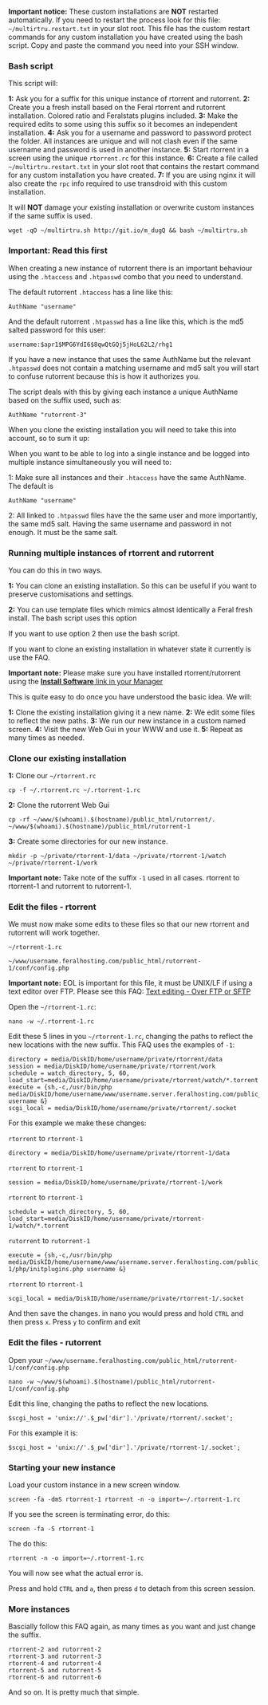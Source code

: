 
**Important notice:** These custom installations are **NOT** restarted automatically. If you need to restart the process look for this file: `~/multirtru.restart.txt` in your slot root. This file has the custom restart commands for any custom installation you have created using the bash script. Copy and paste the command you need into your SSH window.

### Bash script

This script will:

**1:** Ask you for a suffix for this unique instance of rtorrent and rutorrent.
**2:** Create you a fresh install based on the Feral rtorrent and rutorrent installation. Colored ratio and Feralstats plugins included.
**3:** Make the required edits to some using this suffix so it becomes an independent installation.
**4:** Ask you for a username and password to password protect the folder. All instances are unique and will not clash even if the same username and password is used in another instance.
**5:** Start rtorrent in a screen using the unique `rtorrent.rc` for this instance.
**6:** Create a file called `~/multirtru.restart.txt` in your slot root that contains the restart command for any custom installation you have created.
**7:** If you are using nginx it will also create the `rpc` info required to use transdroid with this custom installation.

It will **NOT** damage your existing installation or overwrite custom instances if the same suffix is used.

~~~
wget -qO ~/multirtru.sh http://git.io/m_dugQ && bash ~/multirtru.sh
~~~

### Important: Read this first

When creating a new instance of rutorrent there is an important behaviour using the `.htaccess` and `.htpasswd` combo that you need to understand.

The default rutorrent `.htaccess` has a line like this:

~~~
AuthName "username"
~~~

And the default rutorrent `.htpasswd` has a line like this, which is the md5 salted password for this user:

~~~
username:$apr1$MPG6YdI6$8qwQtGQj5jHoL62L2/rhg1
~~~

If you have a new instance that uses the same AuthName but the relevant `.htpasswd` does not contain a matching username and md5 salt you will start to confuse rutorrent because this is how it authorizes you.

The script deals with this by giving each instance a unique AuthName based on the suffix used, such as:

~~~
AuthName "rutorrent-3"
~~~

When you clone the existing installation you will need to take this into account, so to sum it up:

When you want to be able to log into a single instance and be logged into multiple instance simultaneously you will need to:

1: Make sure all instances and their `.htaccess` have the same AuthName. The default is

~~~
AuthName "username"
~~~

2: All linked to `.htpasswd` files have the the same user and more importantly, the same md5 salt. Having the same username and password in not enough. It must be the same salt.

### Running multiple instances of rtorrent and rutorrent

You can do this in two ways.

**1:** You can clone an existing installation. So this can be useful if you want to preserve customisations and settings.

**2:** You can use template files which mimics almost identically a Feral fresh install. The bash script uses this option

If you want to use option 2 then use the bash script.

If you want to clone an existing installation in whatever state it currently is use the FAQ.

**Important note:** Please make sure you have installed rtorrent/rutorrent using the [**Install Software** link in your Manager](https://www.feralhosting.com/manager/)

This is quite easy to do once you have understood the basic idea. We will:

**1:** Clone the existing installation giving it a new name.
**2:** We edit some files to reflect the new paths.
**3:** We run our new instance in a custom named screen.
**4:** Visit the new Web Gui in your WWW and use it.
**5:** Repeat as many times as needed.

### Clone our existing installation

**1:** Clone our `~/rtorrent.rc`

~~~
cp -f ~/.rtorrent.rc ~/.rtorrent-1.rc
~~~

**2:** Clone the rutorrent Web Gui

~~~
cp -rf ~/www/$(whoami).$(hostname)/public_html/rutorrent/. ~/www/$(whoami).$(hostname)/public_html/rutorrent-1
~~~

**3:** Create some directories for our new instance.

~~~
mkdir -p ~/private/rtorrent-1/data ~/private/rtorrent-1/watch ~/private/rtorrent-1/work
~~~

**Important note:** Take note of the suffix `-1` used in all cases. rtorrent to rtorrent-1 and rutorrent to rutorrent-1.

### Edit the files - rtorrent

We must now make some edits to these files so that our new rtorrent and rutorrent will work together.

~~~
~/rtorrent-1.rc
~~~
~~~
~/www/username.feralhosting.com/public_html/rutorrent-1/conf/config.php
~~~

**Important note:** EOL is important for this file, it must be UNIX/LF if using a text editor over FTP. Please see this FAQ: [Text editing - Over FTP or SFTP](https://www.feralhosting.com/faq/view?question=219)

Open the `~/rtorrent-1.rc`:

~~~
nano -w ~/.rtorrent-1.rc
~~~

Edit these 5 lines in you `~/rtorrent-1.rc`, changing the paths to reflect the new locations with the new suffix. This FAQ uses the examples of `-1`:

~~~
directory = media/DiskID/home/username/private/rtorrent/data
session = media/DiskID/home/username/private/rtorrent/work
schedule = watch_directory, 5, 60, load_start=media/DiskID/home/username/private/rtorrent/watch/*.torrent
execute = {sh,-c,/usr/bin/php media/DiskID/home/username/www/username.server.feralhosting.com/public_html/rutorrent/php/initplugins.php username &}
scgi_local = media/DiskID/home/username/private/rtorrent/.socket
~~~

For this example we make these changes:

`rtorrent` to `rtorrent-1`

~~~
directory = media/DiskID/home/username/private/rtorrent-1/data
~~~

`rtorrent` to `rtorrent-1`

~~~
session = media/DiskID/home/username/private/rtorrent-1/work
~~~

`rtorrent` to `rtorrent-1`

~~~
schedule = watch_directory, 5, 60, load_start=media/DiskID/home/username/private/rtorrent-1/watch/*.torrent
~~~

`rutorrent` to `rutorrent-1`

~~~
execute = {sh,-c,/usr/bin/php media/DiskID/home/username/www/username.server.feralhosting.com/public_html/rutorrent-1/php/initplugins.php username &}
~~~

`rtorrent` to `rtorrent-1`

~~~
scgi_local = media/DiskID/home/username/private/rtorrent-1/.socket
~~~

And then save the changes. in nano you would press and hold `CTRL` and then press `x`. Press `y` to confirm and exit

### Edit the files - rutorrent

Open your `~/www/username.feralhosting.com/public_html/rutorrent-1/conf/config.php`

~~~
nano -w ~/www/$(whoami).$(hostname)/public_html/rutorrent-1/conf/config.php
~~~

Edit this line, changing the paths to reflect the new locations.

~~~
$scgi_host = 'unix://'.$_pw['dir'].'/private/rtorrent/.socket';
~~~

For this example it is:

~~~
$scgi_host = 'unix://'.$_pw['dir'].'/private/rtorrent-1/.socket';
~~~

### Starting your new instance

Load your custom instance in a new screen window.

~~~
screen -fa -dmS rtorrent-1 rtorrent -n -o import=~/.rtorrent-1.rc
~~~

If you see the screen is terminating error, do this:

~~~
screen -fa -S rtorrent-1
~~~

The do this:

~~~
rtorrent -n -o import=~/.rtorrent-1.rc
~~~

You will now see what the actual error is.

Press and hold `CTRL` and `a`, then press `d` to detach from this screen session.

### More instances

Bascially follow this FAQ again, as many times as you want and just change the suffix.

~~~
rtorrent-2 and rutorrent-2
rtorrent-3 and rutorrent-3
rtorrent-4 and rutorrent-4
rtorrent-5 and rutorrent-5
rtorrent-6 and rutorrent-6
~~~

And so on. It is pretty much that simple.



